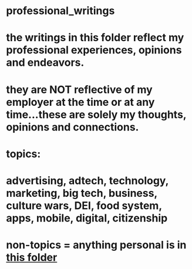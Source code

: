 # professional_writings

# the writings in this folder reflect my professional experiences, opinions and endeavors.  
# they are NOT reflective of my employer at the time or at any time...these are solely my thoughts, opinions and connections.

# topics:
  # advertising, adtech, technology, marketing, big tech, business, culture wars, DEI, food system, apps, mobile, digital, citizenship
  # non-topics = anything personal is in [this folder](personal_writings)
  

